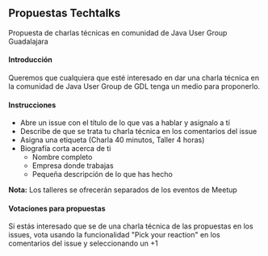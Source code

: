 Propuestas Techtalks
-----------------------------------

Propuesta de charlas técnicas en comunidad de Java User Group Guadalajara


#### Introducción

Queremos que cualquiera que esté interesado en dar una charla técnica en la comunidad de Java User Group de GDL tenga un medio para proponerlo.

#### Instrucciones

* Abre un issue con el título de lo que vas a hablar y asignalo a tí
* Describe de que se trata tu charla técnica en los comentarios del issue
* Asigna una etiqueta (Charla 40 minutos, Taller 4 horas)
* Biografía corta acerca de ti
	* Nombre completo
	* Empresa donde trabajas
	* Pequeña descripción de lo que has hecho

**Nota:** Los talleres se ofrecerán separados de los eventos de Meetup


#### Votaciones para propuestas

Si estás interesado que se de una charla técnica de las propuestas en los issues, vota usando la funcionalidad "Pick your reaction" en los comentarios del issue y seleccionando un +1

